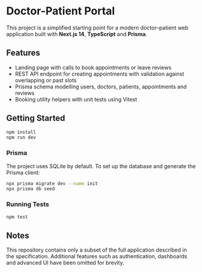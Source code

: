 # Doctor-Patient Portal

This project is a simplified starting point for a modern doctor–patient web application built with **Next.js 14**, **TypeScript** and **Prisma**.

## Features
- Landing page with calls to book appointments or leave reviews
- REST API endpoint for creating appointments with validation against overlapping or past slots
- Prisma schema modelling users, doctors, patients, appointments and reviews
- Booking utility helpers with unit tests using Vitest

## Getting Started

```bash
npm install
npm run dev
```

### Prisma

The project uses SQLite by default. To set up the database and generate the Prisma client:

```bash
npx prisma migrate dev --name init
npx prisma db seed
```

### Running Tests

```bash
npm test
```

## Notes
This repository contains only a subset of the full application described in the specification. Additional features such as authentication, dashboards and advanced UI have been omitted for brevity.

